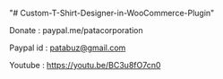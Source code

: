 "# Custom-T-Shirt-Designer-in-WooCommerce-Plugin" 


Donate : paypal.me/patacorporation

Paypal id : patabuz@gmail.com

Youtube : https://youtu.be/BC3u8fO7cn0
